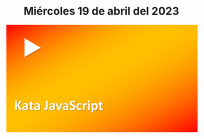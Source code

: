 <h1 align="center"><strong>Miércoles 19 de abril del 2023</strong></h1>
<a href="https://youtu.be/FK3Zs0VkBXA?t=1"><img src="/CLASES/Kata_2/KATA_2.png"></a>
